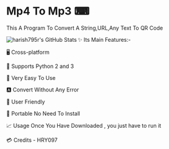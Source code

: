 
# Mp4 To Mp3 ⌨
This A Program To Convert A String,URL,Any Text To QR Code

<img align="left" alt="harish795r's GitHub Stats" src="https://raw.githubusercontent.com/harish795r/Mp4-To-Mp3/master/fdvdfvfd.png">

✨ Its Main Features:-

🖥️ Cross-platform

🐍 Supports Python 2 and 3

📝 Very Easy To Use

🅰️ Convert Without Any Error

🌈 User Friendly

🔧 Portable No Need To Install

📈 Usage Once You Have Downloaded , you just have to run it

💳 Credits - HRY097


